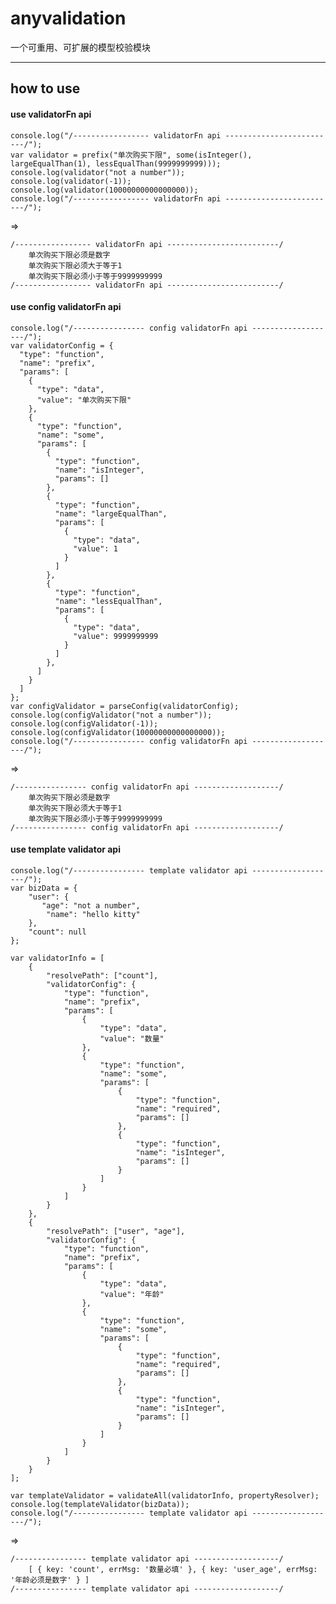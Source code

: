 # anyvalidation
一个可重用、可扩展的模型校验模块

***
## how to use
#### use validatorFn api

    console.log("/----------------- validatorFn api -------------------------/");
    var validator = prefix("单次购买下限", some(isInteger(), largeEqualThan(1), lessEqualThan(9999999999)));
    console.log(validator("not a number"));
    console.log(validator(-1));
    console.log(validator(10000000000000000));
    console.log("/----------------- validatorFn api -------------------------/");

=>

    /----------------- validatorFn api -------------------------/
        单次购买下限必须是数字
        单次购买下限必须大于等于1
        单次购买下限必须小于等于9999999999
    /----------------- validatorFn api -------------------------/

#### use config validatorFn api

    console.log("/---------------- config validatorFn api -------------------/");
    var validatorConfig = {
      "type": "function",
      "name": "prefix",
      "params": [
        {
          "type": "data",
          "value": "单次购买下限"
        },
        {
          "type": "function",
          "name": "some",
          "params": [
            {
              "type": "function",
              "name": "isInteger",
              "params": []
            },
            {
              "type": "function",
              "name": "largeEqualThan",
              "params": [
                {
                  "type": "data",
                  "value": 1
                }
              ]
            },
            {
              "type": "function",
              "name": "lessEqualThan",
              "params": [
                {
                  "type": "data",
                  "value": 9999999999
                }
              ]
            },
          ]
        }
      ]
    };
    var configValidator = parseConfig(validatorConfig);
    console.log(configValidator("not a number"));
    console.log(configValidator(-1));
    console.log(configValidator(10000000000000000));
    console.log("/---------------- config validatorFn api -------------------/");

=>

    /---------------- config validatorFn api -------------------/
        单次购买下限必须是数字
        单次购买下限必须大于等于1
        单次购买下限必须小于等于9999999999
    /---------------- config validatorFn api -------------------/


#### use template validator api

    console.log("/---------------- template validator api -------------------/");
    var bizData = {
        "user": {
           "age": "not a number",
            "name": "hello kitty"
        },
        "count": null
    };

    var validatorInfo = [
        {
            "resolvePath": ["count"],
            "validatorConfig": {
                "type": "function",
                "name": "prefix",
                "params": [
                    {
                        "type": "data",
                        "value": "数量"
                    },
                    {
                        "type": "function",
                        "name": "some",
                        "params": [
                            {
                                "type": "function",
                                "name": "required",
                                "params": []
                            },
                            {
                                "type": "function",
                                "name": "isInteger",
                                "params": []
                            }
                        ]
                    }
                ]
            }
        },
        {
            "resolvePath": ["user", "age"],
            "validatorConfig": {
                "type": "function",
                "name": "prefix",
                "params": [
                    {
                        "type": "data",
                        "value": "年龄"
                    },
                    {
                        "type": "function",
                        "name": "some",
                        "params": [
                            {
                                "type": "function",
                                "name": "required",
                                "params": []
                            },
                            {
                                "type": "function",
                                "name": "isInteger",
                                "params": []
                            }
                        ]
                    }
                ]
            }
        }
    ];

    var templateValidator = validateAll(validatorInfo, propertyResolver);
    console.log(templateValidator(bizData));
    console.log("/---------------- template validator api -------------------/");

=> 

    /---------------- template validator api -------------------/
        [ { key: 'count', errMsg: '数量必填' }, { key: 'user_age', errMsg: '年龄必须是数字' } ]
    /---------------- template validator api -------------------/
